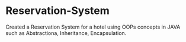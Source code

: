 # Reservation-System
Created a Reservation System for a hotel using OOPs concepts in JAVA such as Abstractiona, Inheritance, Encapsulation.
